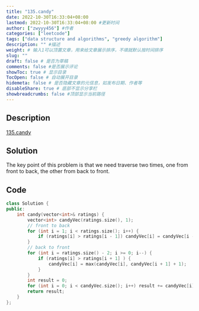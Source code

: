 ```yaml
---
title: "135.candy"
date: 2022-10-30T16:33:04+08:00
lastmod: 2022-10-30T16:33:04+08:00 #更新时间
author: ["zwyyy456"] #作者
categories: ["leetcode"]
tags: ["data structure and algorithms", "greedy algorithm"]
description: "" #描述
weight: # 输入1可以顶置文章，用来给文章展示排序，不填就默认按时间排序
slug: ""
draft: false # 是否为草稿
comments: false #是否展示评论
showToc: true # 显示目录
TocOpen: false # 自动展开目录
hidemeta: false # 是否隐藏文章的元信息，如发布日期、作者等
disableShare: true # 底部不显示分享栏
showbreadcrumbs: false #顶部显示当前路径
---
```

## Description
[135.candy](https://leetcode.cn/problems/candy/)

## Solution
The key point of this problem is that we need traverse two times, one from front to back, the other from back to front.

## Code
```cpp
class Solution {
public:
    int candy(vector<int>& ratings) {
        vector<int> candyVec(ratings.size(), 1);
        // front to back
        for (int i = 1; i < ratings.size(); i++) {
            if (ratings[i] > ratings[i - 1]) candyVec[i] = candyVec[i - 1] + 1;
        }
        // back to front
        for (int i = ratings.size() - 2; i >= 0; i--) {
            if (ratings[i] > ratings[i + 1] ) {
                candyVec[i] = max(candyVec[i], candyVec[i + 1] + 1);
            }
        }
        int result = 0;
        for (int i = 0; i < candyVec.size(); i++) result += candyVec[i];
        return result;
    }
};
```

